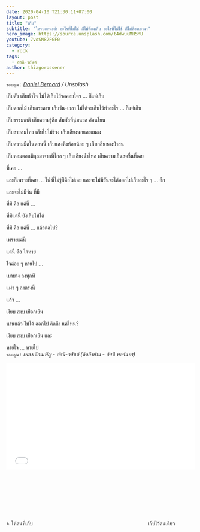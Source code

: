 ```yaml
---
date: 2020-04-10 T21:30:11+07:00
layout: post
title: "เก็บ"
subtitle: "ใครบอกนะว่า อะไรที่ไม่ใช่ ก็ไม่ต้องเก็บ อะไรที่ไม่ใช้ ก็ไม่ต้องเอามา"
hero_image: https://source.unsplash.com/t4dwuuMH5MU
youtube: 7voSN82FGF0
category:
  - rock
tags:
  - อัสนี-วสันต์
author: thiagorossener
---
```

`ขอบคุณ:` *[Daniel Bernard](https://unsplash.com/@nardly) / Unsplash*

เก็บตัว เก็บหัวใจ ไม่ได้เก็บไว้รอคอยใคร ... ก็แค่เก็บ

เก็บดอกไม้ เก็บกระดาษ เก็บวัน-เวลา ไม่ได้จะเก็บไว้ทำอะไร ... ก็แค่เก็บ

เก็บธรรมชาติ เก็บความรู้สึก สัมผัสที่นุ่มนวล อ่อนโยน

เก็บสายลมไหว เก็บใบไม้ร่วง เก็บเสียงนกและแมลง

เก็บความมืดในตอนนี้ เก็บแสงหิ่งห้อยน้อย ๆ เก็บกลิ่นของป่าสน

เก็บหอมดอกพิกุลมาจากที่ไกล ๆ เก็บเสียงน้ำไหล เก็บความเย็นสดชื่นที่เคย

ที่เคย ...

และก็เพราะที่เคย ... ใช่ ที่ไม่รู้ก็คือไม่เคย และจะไม่มีวันจะได้ออกไปเก็บอะไร ๆ ... อีก

และจะไม่มีวัน ที่มี

ที่มี คือ แค่นี้ ...

ที่มีแค่นี้ ยังเก็บไม่ได้

ที่มี คือ แค่นี้ ... แล้วต่อไป?

เพราะแค่นี้

แค่นี้ คือ ใจหาย

ใจค่อย ๆ หายไป ...

เบาบาง ลงทุกที

แผ่ว ๆ ลงตรงนี้

แล้ว ...

เงียบ สงบ เยือกเย็น

นานแล้ว ไม่ได้ ออกไป คิดถึง แค่ไหน?

เงียบ สงบ เยือกเย็น และ

หายใจ ... หายไป\
`ขอบคุณ:` *เพลงเดือนเพ็ญ - อัสนี-วสันต์ (คิดถึงบ้าน - อัศนี พลจันทร)*

<div style="position:relative;width:100%;height:0;padding-bottom:56.25%;">
<iframe style="width:100%;height:100%;position:absolute;top:0;left:0;" src="{{ "https://www.youtube.com/embed/" | append: page.youtube }}" frameborder="0" allow="autoplay; encrypted-media" allowfullscreen>
</iframe>
</div>
> ให้คนที่เก็บ <svg class="love"><use xlink:href="#icon-heart"></use></svg> เก็บไว้คนเดียว
